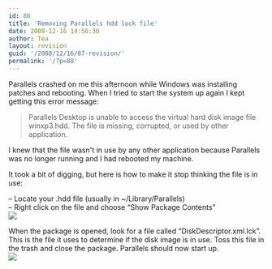 ```yaml
---
id: 88
title: 'Removing Parallels hdd lock file'
date: 2008-12-16 14:56:30
author: Tea
layout: revision
guid: '/2008/12/16/87-revision/'
permalink: '/?p=88'
---
```


Parallels crashed on me this afternoon while Windows was installing patches and rebooting. When I tried to start the system up again I kept getting this error message:

> Parallels Desktop is unable to access the virtual hard disk image file winxp3.hdd. The file is missing, corrupted, or used by other application.

I knew that the file wasn't in use by any other application because Parallels was no longer running and I had rebooted my machine.

It took a bit of digging, but here is how to make it stop thinking the file is in use:

– Locate your .hdd file (usually in ~/Library/Parallels)  
– Right click on the file and choose “Show Package Contents”  
![](/img/entries/parallels_lock_file_1.png)

When the package is opened, look for a file called “DiskDescriptor.xml.lck”. This is the file it uses to determine if the disk image is in use. Toss this file in the trash and close the package. Parallels should now start up.  
![](/img/entries/parallels_lock_file_2.png)